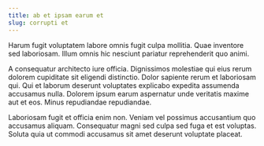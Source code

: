 ```yaml
---
title: ab et ipsam earum et
slug: corrupti et
---
```


Harum fugit voluptatem labore omnis fugit culpa mollitia. Quae inventore sed laboriosam. Illum omnis hic nesciunt pariatur reprehenderit quo animi.

A consequatur architecto iure officia. Dignissimos molestiae qui eius rerum dolorem cupiditate sit eligendi distinctio. Dolor sapiente rerum et laboriosam qui. Qui et laborum deserunt voluptates explicabo expedita assumenda accusamus nulla. Dolorem ipsum earum aspernatur unde veritatis maxime aut et eos. Minus repudiandae repudiandae.

Laboriosam fugit et officia enim non. Veniam vel possimus accusantium quo accusamus aliquam. Consequatur magni sed culpa sed fuga et est voluptas. Soluta quia ut commodi accusamus sit amet deserunt voluptate placeat.
